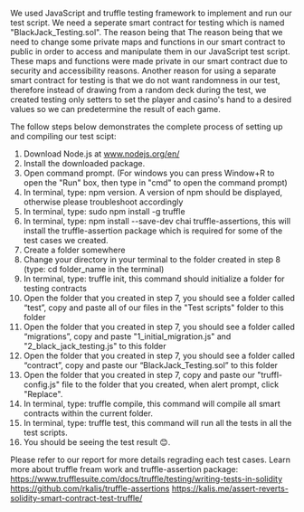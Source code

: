We used JavaScript and truffle testing framework to implement and run our test script. We need a seperate smart contract for testing which is named "BlackJack_Testing.sol". The reason being that The reason being that we need to change some private maps and functions in our smart contract to public in order to access and manipulate them in our JavaScript test script. These maps and functions were made private in our smart contract due to security and accessibility reasons. Another reason for using a separate smart contract for testing is that we do not want randomness in our test, therefore instead of drawing from a random deck during the test, we created testing only setters to set the player and casino's hand to a desired values so we can predetermine the result of each game. 

The follow steps below demonstrates the complete process of setting up and compiling our test scipt:

1. Download Node.js at www.nodejs.org/en/
2. Install the downloaded package.
3. Open command prompt. (For windows you can press Window+R to open the "Run" box, then type in "cmd" to open the command prompt)
4. In terminal, type: npm version. A version of npm should be displayed, otherwise please troubleshoot accordingly
5. In terminal, type: sudo npm install -g truffle
6. In terminal, type: npm install --save-dev chai truffle-assertions, this will install the truffle-assertion package which is required for some of the test cases we created.
7. Create a folder somewhere
8. Change your directory in your terminal to the folder created in step 8 (type: cd folder_name in the terminal)
9. In terminal, type: truffle init, this command should initialize a folder for testing contracts
10. Open the folder that you created in step 7, you should see a folder called “test”, copy and paste all of our files in the "Test scripts" folder to this folder
11. Open the folder that you created in step 7, you should see a folder called “migrations”, copy and paste "1_initial_migration.js" and "2_black_jack_testing.js" to this folder
12. Open the folder that you created in step 7, you should see a folder called “contract”, copy and paste our “BlackJack_Testing.sol” to this folder
13. Open the folder that you created in step 7, copy and paste our "truffl-config.js" file to the folder that you created, when alert prompt, click "Replace".
14. In terminal, type: truffle compile, this command will compile all smart contracts within the current folder.
15. In terminal, type: truffle test, this command will run all the tests in all the test scripts. 
16. You should be seeing the test result 😊.


Please refer to our report for more details regrading each test cases. 
Learn more about truffle fream work and truffle-assertion package:
https://www.trufflesuite.com/docs/truffle/testing/writing-tests-in-solidity
https://github.com/rkalis/truffle-assertions
https://kalis.me/assert-reverts-solidity-smart-contract-test-truffle/
